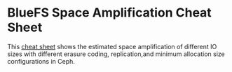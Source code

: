 # BlueFS Space Amplification Cheat Sheet

This [cheat sheet](https://docs.google.com/spreadsheets/d/1rpGfScgG-GLoIGMJWDixEkqs-On9w8nAUToPQjN8bDI/edit?usp=sharing) shows the estimated space amplification of different IO sizes with different erasure coding, replication,and minimum allocation size configurations in Ceph.
